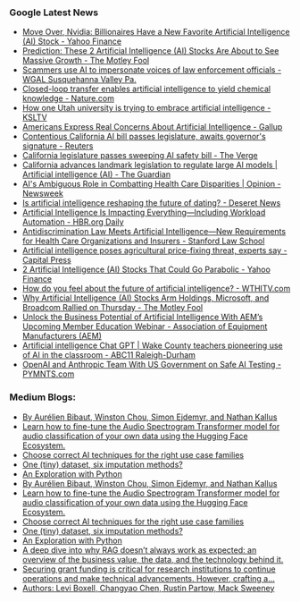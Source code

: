 ### Google Latest News
<!-- GOOGLE-NEWS-CONTENT:START -->

- [Move Over, Nvidia: Billionaires Have a New Favorite Artificial Intelligence (AI) Stock - Yahoo Finance](https://news.google.com/rss/articles/CBMijAFBVV95cUxOZnYwR0JBV1NUMFNVb3dPU0x1Wm9yMFp0MUNMdlZsN2NkeldUTzNQTG8xVVliSHpaMjMtNmNSbENsSVdlR01PSE5oUE5CSHJJYlMxTEtPX3Zpcm1KZzF5SWdEemRIdkRIRUc0SkZDc253OThNeDBHZnZyZC00aWktUTRTdW5rSEVMQ0tYVQ?oc=5)
- [Prediction: These 2 Artificial Intelligence (AI) Stocks Are About to See Massive Growth - The Motley Fool](https://news.google.com/rss/articles/CBMimAFBVV95cUxQY09zcGkzNnZad1FNQ0pYck5JU2RFS3lOWDFWblYtVTJrNDRLVW9nM2I4RTBoQU5HSjZJNVpfM1dySi1FQlV0OVFGLWZ4NEZBcFd5Y0s5bE1PekpWb3p4TlJNSVdCQUFYU1M3T281TFJzN29jZ2s1TUV0VXg1ekhVU0VwQXdtTXI0dFIyQzVQRmNBSGlzSzltLQ?oc=5)
- [Scammers use AI to impersonate voices of law enforcement officials - WGAL Susquehanna Valley Pa.](https://news.google.com/rss/articles/CBMiwAFBVV95cUxNUm1TLUlpeXRnNWpxeExoZ2hIQUpRMUhHajBiemhZcTVOWDY0OHotb1NZN20ySzNsM3dLbXdVT0gzeW5zTlh3Z0ttcFB5MVp5Qm1RWWxTTVhVU19iWWlMdUxVTGRMRk9wdXoxTkxtRjlEc1pxaE5ldmFILWdqdFQtQjRnZkpESHdHeHplVG44djZGLWhzRFRONmdONGtWTEx6V0p1X1lGVlBsUzE3SGFFTWl2UlBwVXZLMThlU3BsS3I?oc=5)
- [Closed-loop transfer enables artificial intelligence to yield chemical knowledge - Nature.com](https://news.google.com/rss/articles/CBMiX0FVX3lxTE1TR2R5RVNrY1dYZy14eWpmdlQ1a1ItMXZFRXBjUEZ1SlZvS0pPcWdSR0FYeXVnUFU0QVFPNWhhRE9nRWtveFlWUzFSWHF4Rk5EZUlYN05NVnh0blYteG5r?oc=5)
- [How one Utah university is trying to embrace artificial intelligence - KSLTV](https://news.google.com/rss/articles/CBMimgFBVV95cUxNUjZpeDBTelJzbEh0UExaYmNPaUVWWjkyYzRCX3lpZTdnMWtDQkF4MW52WnBDamdoRjJmYTVGaDhsVjFsY3hQZHpXMkYzbml4VWhaZy1DdnlUZ2hVWGl2NUh6dmMteG0yblJCY3V5c2JodHZkWGVCTThXbWZYcXRkc2dPZEdpeGNUTGhFSGp2Z3JSTTZGaWZ2RmFB?oc=5)
- [Americans Express Real Concerns About Artificial Intelligence - Gallup](https://news.google.com/rss/articles/CBMinAFBVV95cUxOUHVoNEZxYms1LWJaQi1hZmgzNGozUnV6NnY5dWhPSHlub2lEdG8zWmlzWElRTmExWENIWV93aGpWNk9oVEFGZkk1R2dhWENEcUVmQWJJRDEyc1NjRUpLSlJiQ3laZkNrNVNLcjIyMENfRkV5TTR6TnRHN2tFM1l3WFQzWnBvT3MwY3pzTHJkQy1fNm1IbTJmX2NXVmg?oc=5)
- [Contentious California AI bill passes legislature, awaits governor's signature - Reuters](https://news.google.com/rss/articles/CBMi4AFBVV95cUxPNXUyYkxaMUViUjFLdmtSZDBnLWRTSTBfbzI1VnU3aGo3ZFIzZ0dCcnphd0NNSnFwRnA2N3pUbGgxRmlkVEJHaGt4alRNQ1JXSGo2ZnpwcHk1RHR3bXFPbmZOS3VybTJTeVNxRnV6OV9vVk9wS1JvNjl4QmlGbTBtb0xsajA5Y240RVZZUWVra2lnQ0dkdWdENDhEUkdVbXVrWmI5cVlzQ2xvMWZwaV9sclhGaG9vZmRuVkhHZ2Fpek5kWEYyU3FlR0FOaGF1VFdHckJaeG1Rb0I2a21mQXBYcQ?oc=5)
- [California legislature passes sweeping AI safety bill - The Verge](https://news.google.com/rss/articles/CBMiwwFBVV95cUxQMWJtWjEycXBJbEJpaVgtaEtvS2hZYzNxVllxcDI2WWw1VjhxaThaeVh3YTV0THE5bVFlZjBWaUExekdQdDZ5QnotYTdpN3NzdEYyTlU0OVRlT1hkeVQ5WHQxeU5CMEk0YTltYkNRT3V2Ul9EMXVwbnFZMTRoSzVvdVBRTmE4VE5EcDZIR0dmdHlRSFBFSG1IclFJcnQwTEQ2ZEh5eDZUMDBpcHU3Z2xCWUIwVUoyeDA3Yy13c2YxVHFIRG8?oc=5)
- [California advances landmark legislation to regulate large AI models | Artificial intelligence (AI) - The Guardian](https://news.google.com/rss/articles/CBMikgFBVV95cUxOSVBHR0VzS3Yxd0tPbFdRMWdZaGJOWEZiRzU2MjF2WEhYSDhxUmJXWEVpd2hWcWthbmh0cDRfa1NlQlM2SFdEUnFHS3RzZUpsZUhJSnhGNnJocjRLNGkyazdwQS1SVnJRUXdCNU1OM0RuWDVIVFBrMXNIcU9UZjV5amFPUXNmQmYzTVVkRUlwTlNTZw?oc=5)
- [AI's Ambiguous Role in Combatting Health Care Disparities | Opinion - Newsweek](https://news.google.com/rss/articles/CBMitgFBVV95cUxPcWhTNlFkZG0teGYyM21mSjZqUHd5UnNtTnJEbHRka2FPU0NqM25sWVZVX01kMXFRcFdSSUJuZE1qYjJIbDgwRFZ1NlFJbW14eDUxbHVZYm51RmJ6NUpoU1FoMDdZRnl0aUVoVlZmN29mLU01aHB3Vy0zdE5pWGR2eGhEMEo3VDdIcWt4RUR3OUhDX0NJVzRpc0ZOWm43Uk5QUHdTMy1PS0huU3ZQNzlEbllMOS1PZw?oc=5)
- [Is artificial intelligence reshaping the future of dating? - Deseret News](https://news.google.com/rss/articles/CBMilwFBVV95cUxPaUtkTkY1VmdRWUM4YWEtQVNwQ1R6cHJVUFVVZGtlMlUxeGFKVUtTY2N1MlMwSHcxdVJhdjhnbEpxOHJYaHA0NnppNU9iRXhnWE0xbTJsVWJGdGxRaTJqdUEwbDEyaWhDMDA2S2dma0JNLXZSSjBqejd5aUU1b0xPdThGN3RXMjZsRDJOVHl4M0tKSmZwU0pN?oc=5)
- [Artificial Intelligence Is Impacting Everything—Including Workload Automation - HBR.org Daily](https://news.google.com/rss/articles/CBMisAFBVV95cUxQT18zY1FXLU80cFVyeUVWOW1WWEFLaXpLV0wtVWFVLWhoLXROSlBGai1HOThOMkVrY3VlMWtvcUotSE5NajZ1Z0YyS3dQLUd5Z0JqeG9iTTJ2eEl0Yjl6ZFFtSVRjZG1YazhkaG5kSnhyVnZkMFdpMjUwMG84MGJXZjBSZ2RGSGhYVmwxMVBfVFVaSzN6MGh5cTBVNVdqTS1PRWVrWWwtdElXRGVuUkx5ag?oc=5)
- [Antidiscrimination Law Meets Artificial Intelligence—New Requirements for Health Care Organizations and Insurers - Stanford Law School](https://news.google.com/rss/articles/CBMi4wFBVV95cUxOQXotc2xhYVFYRGw0YW9tdlJtNXRlTE1SSmZYTEF5TUFQOG92Q0NHbWpYUFpSR0hRLTRLWUtvdFpUWF9lWnAyMUg3WUNVVjBpT1FvRUdlT3pITzFXb0V4OHVpc2doeVhMSm5WYlNaLXJiZ2l4LTdGNklhT2c1aFpwc0dxVXBxQzJYQTZiTjBfSnl2am9Oc2FFdTBDUDl2bGJsY1lVT0tDclZzdzMyNW1nWnc2eWFIc2RLVG1BLVVVUEt1RXl2dUloQWhJWkNTQm91dkNtZnNNel82U0hRZlB1U1Azbw?oc=5)
- [Artificial intelligence poses agricultural price-fixing threat, experts say - Capital Press](https://news.google.com/rss/articles/CBMi-gFBVV95cUxNcEVOeUpWakVYVDBfWDROWVpPUWp5X0p4Z1V3ZjAzS0VmZC1jRXRnRTcyRlFGMEJuWklRVFRRWWtOTXZXeFdPbzNFM3hfOGRyS0ExQkM0bEo1RVN5X1FZUjJWWHo3TUxibUQ3b2ktN0JXQjVPdldxdVZQZUdIQmdFdVJOVDZubDZoMDNBVGtVYnVHR3V1dUEtTTdMZlZ5Q2tELVd2Q1NOWWZwQTJIUjI2QlBxektOQlRBVlY2U1FtQlZFQnJXbVlNQTVfQ0JMb0xobGhWV2RNelppZ1dtNTR4bFhTWXp6N0NyVThoNmNhdzlUaDF6eEZIdEZ3?oc=5)
- [2 Artificial Intelligence (AI) Stocks That Could Go Parabolic - Yahoo Finance](https://news.google.com/rss/articles/CBMiiAFBVV95cUxNOFFFdkNxX2dwMnU4S2lfRmFkRll6OHdoOXdVeHZJU0dWZ3o5U3g2VnNRbzl6S2psZXE4MnRsajBEUjhlYTIyQjNYWnlLenJRWXZUZW1weGxra2V4aWdmOTM3ZDZ2Y3lRcTdIZVVWVlZnOWdka1ljTHhveERNYmdCYTNRRkRrVEJU?oc=5)
- [How do you feel about the future of artificial intelligence? - WTHITV.com](https://news.google.com/rss/articles/CBMiyAFBVV95cUxPdjNTU3BzdWh4RzRoaUEwRU81UFRLYmtKTzA3Q1dsN0hqWFVMWGpEbFg3dW9JZFRlVlIwN3g1RU5fd1lTd0VmUlQ2OTVBS0hhbmU5d2NVUmlVTERad1dEQlgwTm9LdDlHenRKNE9NcTNRa21fNnVlcWVTZWtFLXlEb3VDQ3hvWW9nVlp1bWpYTllMaFlySHBlelBXSTA0eFNpbGpZMHJSRUgweVpzcV8wbW9DTVp4NXczRGN1YWRwa0t2NjVWREhaWg?oc=5)
- [Why Artificial Intelligence (AI) Stocks Arm Holdings, Microsoft, and Broadcom Rallied on Thursday - The Motley Fool](https://news.google.com/rss/articles/CBMimAFBVV95cUxQblVyRzVnZFhZcG92WjgzY1JUR0pUUFo5NmZoMEZYMFA4RW5qV0hQSm94cXEydWtPNEpJTDJKYXN5MVJWZ0N2Z1AtdWJwYnFBVU9CWmJwSWJIOTJQejNiRWZmNEJVZUItcGdxQ3BvM0dUQ0RWMnhZTWk4Qlo1SWtzc0NBVkZPRU80MVJTUlI4VDBYaFJFMUJZRg?oc=5)
- [Unlock the Business Potential of Artificial Intelligence With AEM’s Upcoming Member Education Webinar - Association of Equipment Manufacturers (AEM)](https://news.google.com/rss/articles/CBMizgFBVV95cUxOVnRSUVVXSHRMQ3dyLW5zei1UZTJZS0l4R2VQNVVNZ2R1QXBvZnp2elY4LVFzdUhFX0NFaTRZNS1ubTBEbzBTSWptRHlOY1pLRjFoN1VnV0d3OVVMSXZva3B1dS1sa2U3UmFzNzlveERhbTVEdVZ1U0lZYTJfNEZIMVZ6VEFIVDBwWTl6X3Fsa3NqaEZlTW11QXVsVzNXWU9hVXVFdmxJYXlGdmVUTlc5dDIwTEhJTnc5R0JyQjdhZk5WWUhtdzBBenZwYjl0Zw?oc=5)
- [Artificial intelligence Chat GPT | Wake County teachers pioneering use of AI in the classroom - ABC11 Raleigh-Durham](https://news.google.com/rss/articles/CBMitAFBVV95cUxQNTZuT1B6UExOVkEwUl9TdnFDZThzM1BscVBEdVFfbV9iVlo1OGh4N1ZXbWw0V19KQVhDMUpldTRIX0E2NmpadGF6Q0x5SFZMWUxJLTAtZFh6anluTnhSZ2ZjSHNHRk56X1EzRTBqTXd2SUZmMEh3LTlzdUtJOUUtTThIX0t6LUdsSEtiZkw3SjB4T3pxQk1lQUJlaHlSakRyV3psdHB3MlZPOFpBWVVXQVE0UHc?oc=5)
- [OpenAI and Anthropic Team With US Government on Safe AI Testing - PYMNTS.com](https://news.google.com/rss/articles/CBMiwwFBVV95cUxNbXl2MG8tX3MxWUZvTGwzV1ZBT3liMnJsczREMHp5VC1idFUyLTlBVjBreXlpS3FQU2hBNHJqMlVkRHJWZkRkLXVZS2lyWGtsemJmYXRJUFNwejhHUWRpUFc3NmlSSUh0V3dYR0IwMlVjZUh2aGd6RkFrN09meVNqd0pCeVFXS1hONTF1aFVYaVV6a0t3dURONlphYjFPZUd2aUNIRUlGUExhZVlTSzBVMEpqakQ1c1VJLUdDZ0d3SXpOVXc?oc=5)<!-- GOOGLE-NEWS-CONTENT:END -->

### Medium Blogs:
<!-- MEDIUM-CONTENT:START -->

- [By Aurélien Bibaut, Winston Chou, Simon Ejdemyr, and Nathan Kallus](https://medium.com/netflix-techblog/improve-your-next-experiment-by-learning-better-proxy-metrics-from-past-experiments-64c786c2a3ac?source=topic_portal_recommended_stories---------0-84----------machine_learning----------971e8688_e84a_4ed2_8d7c_c5fe5504c9ab-------)
- [Learn how to fine-tune the Audio Spectrogram Transformer model for audio classification of your own data using the Hugging Face Ecosystem.](https://medium.com/towards-data-science/fine-tune-the-audio-spectrogram-transformer-with-transformers-73333c9ef717?source=topic_portal_recommended_stories---------1-107----------machine_learning----------971e8688_e84a_4ed2_8d7c_c5fe5504c9ab-------)
- [Choose correct AI techniques for the right use case families](https://medium.com/towards-artificial-intelligence/do-not-use-llm-or-generative-ai-for-these-use-cases-a819ae2d9779?source=topic_portal_recommended_stories---------2-85----------machine_learning----------971e8688_e84a_4ed2_8d7c_c5fe5504c9ab-------)
- [One (tiny) dataset, six imputation methods?](https://medium.com/towards-data-science/missing-value-imputation-explained-a-visual-guide-with-code-examples-for-beginners-93e0726284eb?source=topic_portal_recommended_stories---------3-84----------machine_learning----------971e8688_e84a_4ed2_8d7c_c5fe5504c9ab-------)
- [An Exploration with Python](https://medium.com/towards-data-science/solving-the-travelling-salesman-problem-using-a-genetic-algorithm-c3e87f37f1de?source=topic_portal_recommended_stories---------4-107----------machine_learning----------971e8688_e84a_4ed2_8d7c_c5fe5504c9ab-------)
- [By Aurélien Bibaut, Winston Chou, Simon Ejdemyr, and Nathan Kallus](https://medium.com/netflix-techblog/improve-your-next-experiment-by-learning-better-proxy-metrics-from-past-experiments-64c786c2a3ac?source=topic_portal_recommended_stories---------0-84----------machine_learning----------971e8688_e84a_4ed2_8d7c_c5fe5504c9ab-------)
- [Learn how to fine-tune the Audio Spectrogram Transformer model for audio classification of your own data using the Hugging Face Ecosystem.](https://medium.com/towards-data-science/fine-tune-the-audio-spectrogram-transformer-with-transformers-73333c9ef717?source=topic_portal_recommended_stories---------1-107----------machine_learning----------971e8688_e84a_4ed2_8d7c_c5fe5504c9ab-------)
- [Choose correct AI techniques for the right use case families](https://medium.com/towards-artificial-intelligence/do-not-use-llm-or-generative-ai-for-these-use-cases-a819ae2d9779?source=topic_portal_recommended_stories---------2-85----------machine_learning----------971e8688_e84a_4ed2_8d7c_c5fe5504c9ab-------)
- [One (tiny) dataset, six imputation methods?](https://medium.com/towards-data-science/missing-value-imputation-explained-a-visual-guide-with-code-examples-for-beginners-93e0726284eb?source=topic_portal_recommended_stories---------3-84----------machine_learning----------971e8688_e84a_4ed2_8d7c_c5fe5504c9ab-------)
- [An Exploration with Python](https://medium.com/towards-data-science/solving-the-travelling-salesman-problem-using-a-genetic-algorithm-c3e87f37f1de?source=topic_portal_recommended_stories---------4-107----------machine_learning----------971e8688_e84a_4ed2_8d7c_c5fe5504c9ab-------)
- [A deep dive into why RAG doesn’t always work as expected: an overview of the business value, the data, and the technology behind it.](https://medium.com/towards-data-science/what-nobody-tells-you-about-rags-b35f017e1570?source=topic_portal_recommended_stories---------5-85----------machine_learning----------971e8688_e84a_4ed2_8d7c_c5fe5504c9ab-------)
- [Securing grant funding is critical for research institutions to continue operations and make technical advancements. However, crafting a…](https://medium.com/@acolve/accelerate-grant-funding-with-generative-ai-50284d9d7886?source=topic_portal_recommended_stories---------6-84----------machine_learning----------971e8688_e84a_4ed2_8d7c_c5fe5504c9ab-------)
- [Authors: Levi Boxell, Changyao Chen, Rustin Partow, Mack Sweeney](https://medium.com/tech-at-instacart/instacarts-economics-team-using-surrogate-indices-to-estimate-long-run-heterogeneous-treatment-0bf7bc96c6e6?source=topic_portal_recommended_stories---------7-107----------machine_learning----------971e8688_e84a_4ed2_8d7c_c5fe5504c9ab-------)<!-- MEDIUM-CONTENT:END -->
